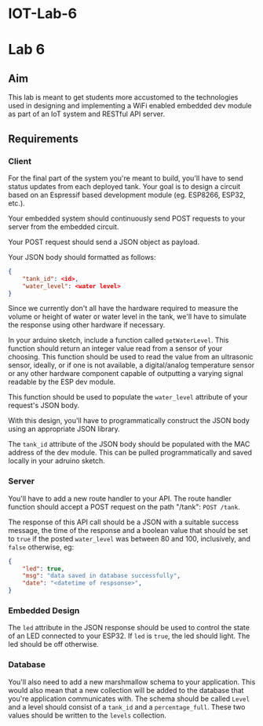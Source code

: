 # IOT-Lab-6

# Lab 6

## Aim

This lab is meant to get students more accustomed to the technologies used in designing and implementing a WiFi enabled embedded dev module as part of an IoT system and RESTful API server.

## Requirements

### Client

For the final part of the system you're meant to build, you'll have to send status updates from each deployed tank. Your goal is to design a circuit based on an Espressif based development module (eg. ESP8266, ESP32, etc.).

Your embedded system should continuously send POST requests to your server from the embedded circuit. 

Your POST request should send a JSON object as payload.

Your JSON body should formatted as follows:

```json
{
	"tank_id": <id>, 
	"water_level": <water level>
} 
```

Since we currently don't all have the hardware required to measure the volume or height of water or water level in the tank, we'll have to simulate the response using other hardware if necessary. 

In your arduino sketch, include a function called `getWaterLevel`. This function should return an integer value read from a sensor of your choosing. This function should be used to read the value from an ultrasonic sensor, ideally, or if one is not available, a digital/analog temperature sensor or any other hardware component capable of outputting a varying signal readable by the ESP dev module.

This function should be used to populate the `water_level` attribute of your request's JSON body. 

With this design, you'll have to programmatically construct the JSON body using an appropriate JSON library.

The `tank_id` attribute of the JSON body should be populated with the MAC address of the dev module. This can be pulled programmatically and saved locally in your adruino sketch.

### Server

You'll have to add a new route handler to your API. The route handler function should accept a POST request on the path "/tank": `POST /tank`.

The response of this API call should be a JSON with a suitable success message, the time of the response and a boolean value that should be set to `true` if the posted `water_level` was between 80 and 100, inclusively, and `false` otherwise, eg:

```json
{
	"led": true,
	"msg": "data saved in database successfully",
	"date": "<datetime of respsonse>",
}
```

### Embedded Design

The `led` attribute in the JSON response should be used to control the state of an LED connected to your ESP32. If `led` is `true`, the led should light. The led should be off otherwise.

### Database

You'll also need to add a new marshmallow schema to your application. This would also mean that a new collection will be added to the database that you're application communicates with.  The schema should be called `Level` and a level should consist of a `tank_id` and a `percentage_full`. These two values should be written to the `levels` collection.
